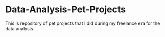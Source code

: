 # Data-Analysis-Pet-Projects
This is repository of pet projects that I did during my freelance era for the data analysis.
